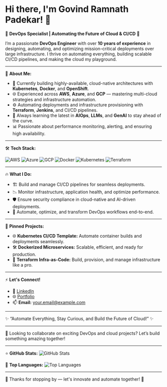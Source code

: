 # Hi there, I'm Govind Ramnath Padekar! 👋

🚀 **DevOps Specialist | Automating the Future of Cloud & CI/CD** 🚀

I’m a passionate **DevOps Engineer** with over **10 years of experience** in designing, automating, and optimizing mission-critical deployments over large infrastructure. I thrive on automating everything, building scalable CI/CD pipelines, and making the cloud my playground. 

---

🌟 **About Me:**
- 🔭 Currently building highly-available, cloud-native architectures with **Kubernetes**, **Docker**, and **OpenShift**.
- 🌐 Experienced across **AWS**, **Azure**, and **GCP** — mastering multi-cloud strategies and infrastructure automation.
- ⚙️ Automating deployments and infrastructure provisioning with **Terraform**, **Jenkins**, and CI/CD pipelines.
- 🧠 Always learning the latest in **AIOps**, **LLMs**, and **GenAI** to stay ahead of the curve.
- 📊 Passionate about performance monitoring, alerting, and ensuring high availability.

---

🛠️ **Tech Stack:**

![AWS](https://img.shields.io/badge/AWS-FF9900?style=for-the-badge&logo=amazonaws&logoColor=white)
![Azure](https://img.shields.io/badge/Azure-0078D4?style=for-the-badge&logo=microsoftazure&logoColor=white)
![GCP](https://img.shields.io/badge/GCP-4285F4?style=for-the-badge&logo=googlecloud&logoColor=white)
![Docker](https://img.shields.io/badge/Docker-2496ED?style=for-the-badge&logo=docker&logoColor=white)
![Kubernetes](https://img.shields.io/badge/Kubernetes-326CE5?style=for-the-badge&logo=kubernetes&logoColor=white)
![Terraform](https://img.shields.io/badge/Terraform-623CE4?style=for-the-badge&logo=terraform&logoColor=white)

---

🔥 **What I Do:**
- 🏗️ Build and manage CI/CD pipelines for seamless deployments.
- 📉 Monitor infrastructure, application health, and optimize performance.
- 🛡️ Ensure security compliance in cloud-native and AI-driven deployments.
- 🚀 Automate, optimize, and transform DevOps workflows end-to-end.

---

📌 **Pinned Projects:**
- 🌐 **Kubernetes CI/CD Template:** Automate container builds and deployments seamlessly.
- 🛠️ **Dockerized Microservices:** Scalable, efficient, and ready for production.
- 📜 **Terraform Infra-as-Code:** Build, provision, and manage infrastructure like a pro.

---

⚡ **Let's Connect!**
- 💼 [LinkedIn](https://www.linkedin.com/in/your-profile) 
- 🌐 [Portfolio](https://yourportfolio.com)
- 📫 **Email:** your.email@example.com

---

✨ “Automate Everything, Stay Curious, and Build the Future of Cloud!” ✨

---

👀 Looking to collaborate on exciting DevOps and cloud projects? Let’s build something amazing together!

---

⭐ **GitHub Stats:**
![GitHub Stats](https://github-readme-stats.vercel.app/api?username=yourgithubusername&show_icons=true&theme=tokyonight)

🌟 **Top Languages:**
![Top Languages](https://github-readme-stats.vercel.app/api/top-langs/?username=yourgithubusername&layout=compact&theme=tokyonight)

---

🙌 Thanks for stopping by — let's innovate and automate together! 🚀
